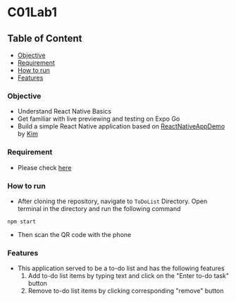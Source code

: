 # C01Lab1
## Table of Content
- [Objective](#objective)
- [Requirement](#objective)
- [How to run](#how-to-run)
- [Features](#features)
### Objective
- Understand React Native Basics
- Get familiar with live previewing and testing on Expo Go
- Build a simple React Native application based on <a href=https://github.com/Minjun1Kim/ReactNativeAppDemo> ReactNativeAppDemo </a> by <a href=https://github.com/Minjun1Kim/> Kim </a>
### Requirement 
- Please check <a href=https://github.com/Minjun1Kim/ReactNativeAppDemo#pre> here </a>
### How to run
- After cloning the repository, navigate to `ToDoList` Directory. Open terminal in the directory and run the following command
```shell
npm start
```
- Then scan the QR code with the phone
### Features
- This application served to be a to-do list and has the following features
    1. Add to-do list items by typing text and click on the "Enter to-do task" button
    2. Remove to-do list items by clicking corresponding "remove" button
